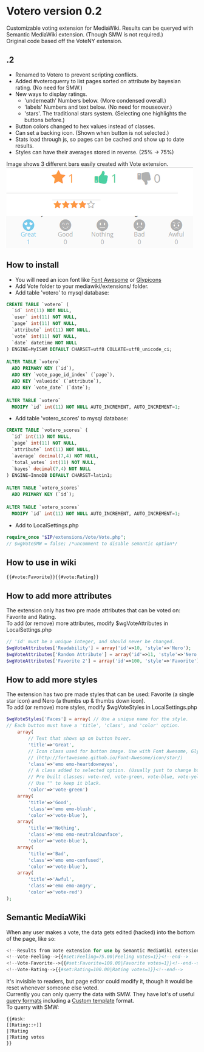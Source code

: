 # Votero version 0.2
Customizable voting extension for MediaWiki. Results can be queryed with Semantic MediaWiki extension. (Though SMW is not required.)<br>
Original code based off the VoteNY extension.

## .2
* Renamed to Votero to prevent scripting conflicts.
* Added #voteroquerry to list pages sorted on attribute by bayesian rating. (No need for SMW.)
* New ways to display ratings.
  * 'underneath' Numbers below. (More condensed overall.)
  * 'labels' Numbers and text below. (No need for mouseover.)
  * 'stars'. The traditional stars system. (Selecting one highlights the buttons before.)
* Button colors changed to hex values instead of classes.
* Can set a backing icon. (Shown when button is not selected.)
* Stats load through js, so pages can be cached and show up to date results.
* Styles can have their averages stored in reverse. (25% -> 75%)

Image shows 3 different bars easily created with Vote extension.<br>
![Alt text](/Untitled.png?raw=true "Optional Title")

## How to install
* You will need an icon font like [Font Awesome](http://fortawesome.github.io/Font-Awesome/) or [Glypicons](http://glyphicons.bootstrapcheatsheets.com/)
* Add Vote folder to your mediawiki/extensions/ folder.
* Add table 'votero' to mysql database:
```sql
CREATE TABLE `votero` (
  `id` int(11) NOT NULL,
  `user` int(11) NOT NULL,
  `page` int(11) NOT NULL,
  `attribute` int(11) NOT NULL,
  `vote` int(11) NOT NULL,
  `date` datetime NOT NULL
) ENGINE=MyISAM DEFAULT CHARSET=utf8 COLLATE=utf8_unicode_ci;

ALTER TABLE `votero`
  ADD PRIMARY KEY (`id`),
  ADD KEY `vote_page_id_index` (`page`),
  ADD KEY `valueidx` (`attribute`),
  ADD KEY `vote_date` (`date`);

ALTER TABLE `votero`
  MODIFY `id` int(11) NOT NULL AUTO_INCREMENT, AUTO_INCREMENT=1;
```
* Add table 'votero_scores' to mysql database:
```sql
CREATE TABLE `votero_scores` (
  `id` int(11) NOT NULL,
  `page` int(11) NOT NULL,
  `attribute` int(11) NOT NULL,
  `average` decimal(7,4) NOT NULL,
  `total_votes` int(11) NOT NULL,
  `bayes` decimal(7,4) NOT NULL
) ENGINE=InnoDB DEFAULT CHARSET=latin1;

ALTER TABLE `votero_scores`
  ADD PRIMARY KEY (`id`);

ALTER TABLE `votero_scores`
  MODIFY `id` int(11) NOT NULL AUTO_INCREMENT, AUTO_INCREMENT=1;
```
* Add to LocalSettings.php
```php
require_once "$IP/extensions/Vote/Vote.php";
// $wgVoteSMW = false; /*uncomment to disable semantic option*/
```

## How to use in wiki
```wiki
{{#vote:Favorite}}{{#vote:Rating}}
```

## How to add more attributes
The extension only has two pre made attributes that can be voted on: Favorite and Rating.<br>
To add (or remove) more attributes, modify $wgVoteAttributes in LocalSettings.php
```php
// 'id' must be a unique integer, and should never be changed.
$wgVoteAttributes['Readability'] = array('id'=>10, 'style'=>'Nero');
$wgVoteAttributes['Random Attribute'] = array('id'=>11, 'style'=>'Nero');
$wgVoteAttributes['Favorite 2'] = array('id'=>100, 'style'=>'Favorite');
```

## How to add more styles
The extension has two pre made styles that can be used: Favorite (a single star icon) and Nero (a thumbs up & thumbs down icon).<br>
To add (or remove) more styles, modify $wgVoteStyles in LocalSettings.php
```php
$wgVoteStyles['Faces'] = array( // Use a unique name for the style.
// Each button must have a 'title', 'class', and 'color' option.
	array(
		// Text that shows up on button hover.
		'title'=>'Great',
		// Icon class used for button image. Use with Font Awesome, Glyphicon, or whatever...
		// (http://fortawesome.github.io/Font-Awesome/icon/star/)
		'class'=>'emo emo-heartdowneyes',
		// A class added to selected option. (Usually just to change buttons color.)
		// Pre built classes: vote-red, vote-green, vote-blue, vote-yellow.
		// Use "" to keep it black.
		'color'=>'vote-green')
	array(
		'title'=>'Good',
		'class'=>'emo emo-blush',
		'color'=>'vote-blue'),
	array(
		'title'=>'Nothing',
		'class'=>'emo emo-neutraldownface',
		'color'=>'vote-blue'),
	array(
		'title'=>'Bad',
		'class'=>'emo emo-confused',
		'color'=>'vote-blue'),
	array(
		'title'=>'Awful',
		'class'=>'emo emo-angry',
		'color'=>'vote-red')
);
```
## Semantic MediaWiki
When any user makes a vote, the data gets edited (hacked) into the bottom of the page, like so:
```php
<!--Results from Vote extension for use by Semantic MediaWiki extension.-->
<!--Vote-Feeling-->{{#set:Feeling=75.00|Feeling votes=1}}<!--end-->
<!--Vote-Favorite-->{{#set:Favorite=100.00|Favorite votes=1}}<!--end-->
<!--Vote-Rating-->{{#set:Rating=100.00|Rating votes=1}}<!--end-->
```
It's invisible to readers, but page editor could modify it, though it would be reset whenever someone else voted.<br>
Currently you can only querry the data with SMW. They have lot's of useful [query formats](https://www.semantic-mediawiki.org/wiki/Help:Result_formats) including a [Custom template](https://www.semantic-mediawiki.org/wiki/Help:Template_format) format.<br>
To querry with SMW:
```wiki
{{#ask:
[[Rating::+]]
|?Rating
|?Rating votes
}}
```

